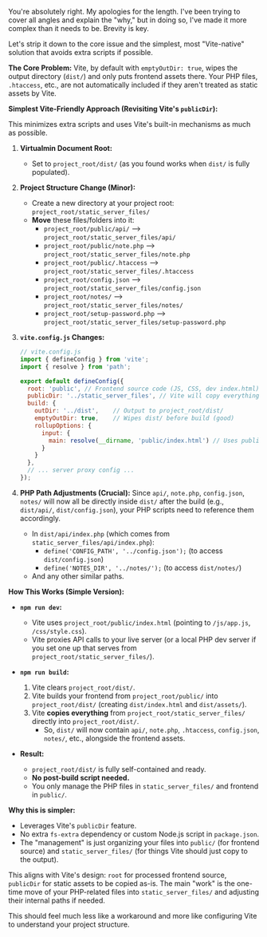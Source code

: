 You're absolutely right. My apologies for the length. I've been trying to cover all angles and explain the "why," but in doing so, I've made it more complex than it needs to be. Brevity is key.

Let's strip it down to the core issue and the simplest, most "Vite-native" solution that avoids extra scripts if possible.

**The Core Problem:**
Vite, by default with `emptyOutDir: true`, wipes the output directory (`dist/`) and only puts frontend assets there. Your PHP files, `.htaccess`, etc., are not automatically included if they aren't treated as static assets by Vite.

**Simplest Vite-Friendly Approach (Revisiting Vite's `publicDir`):**

This minimizes extra scripts and uses Vite's built-in mechanisms as much as possible.

1.  **Virtualmin Document Root:**
    *   Set to `project_root/dist/` (as you found works when `dist/` is fully populated).

2.  **Project Structure Change (Minor):**
    *   Create a new directory at your project root: `project_root/static_server_files/`
    *   **Move** these files/folders into it:
        *   `project_root/public/api/`  --> `project_root/static_server_files/api/`
        *   `project_root/public/note.php` --> `project_root/static_server_files/note.php`
        *   `project_root/public/.htaccess` --> `project_root/static_server_files/.htaccess`
        *   `project_root/config.json` --> `project_root/static_server_files/config.json`
        *   `project_root/notes/` --> `project_root/static_server_files/notes/`
        *   `project_root/setup-password.php` --> `project_root/static_server_files/setup-password.php`

3.  **`vite.config.js` Changes:**
    ```javascript
    // vite.config.js
    import { defineConfig } from 'vite';
    import { resolve } from 'path';

    export default defineConfig({
      root: 'public', // Frontend source code (JS, CSS, dev index.html) is still here
      publicDir: '../static_server_files', // Vite will copy everything from here to 'dist/'
      build: {
        outDir: '../dist',    // Output to project_root/dist/
        emptyOutDir: true,    // Wipes dist/ before build (good)
        rollupOptions: {
          input: {
            main: resolve(__dirname, 'public/index.html') // Uses public/index.html as template
          }
        }
      },
      // ... server proxy config ...
    });
    ```

4.  **PHP Path Adjustments (Crucial):**
    Since `api/`, `note.php`, `config.json`, `notes/` will now all be directly inside `dist/` after the build (e.g., `dist/api/`, `dist/config.json`), your PHP scripts need to reference them accordingly.
    *   In `dist/api/index.php` (which comes from `static_server_files/api/index.php`):
        *   `define('CONFIG_PATH', '../config.json');` (to access `dist/config.json`)
        *   `define('NOTES_DIR', '../notes/');` (to access `dist/notes/`)
    *   And any other similar paths.

**How This Works (Simple Version):**

*   **`npm run dev`:**
    *   Vite uses `project_root/public/index.html` (pointing to `/js/app.js`, `/css/style.css`).
    *   Vite proxies API calls to your live server (or a local PHP dev server if you set one up that serves from `project_root/static_server_files/`).

*   **`npm run build`:**
    1.  Vite clears `project_root/dist/`.
    2.  Vite builds your frontend from `project_root/public/` into `project_root/dist/` (creating `dist/index.html` and `dist/assets/`).
    3.  Vite **copies everything** from `project_root/static_server_files/` directly into `project_root/dist/`.
        *   So, `dist/` will now contain `api/`, `note.php`, `.htaccess`, `config.json`, `notes/`, etc., alongside the frontend assets.

*   **Result:**
    *   `project_root/dist/` is fully self-contained and ready.
    *   **No post-build script needed.**
    *   You only manage the PHP files in `static_server_files/` and frontend in `public/`.

**Why this is simpler:**
*   Leverages Vite's `publicDir` feature.
*   No extra `fs-extra` dependency or custom Node.js script in `package.json`.
*   The "management" is just organizing your files into `public/` (for frontend source) and `static_server_files/` (for things Vite should just copy to the output).

This aligns with Vite's design: `root` for processed frontend source, `publicDir` for static assets to be copied as-is. The main "work" is the one-time move of your PHP-related files into `static_server_files/` and adjusting their internal paths if needed.

This should feel much less like a workaround and more like configuring Vite to understand your project structure.
